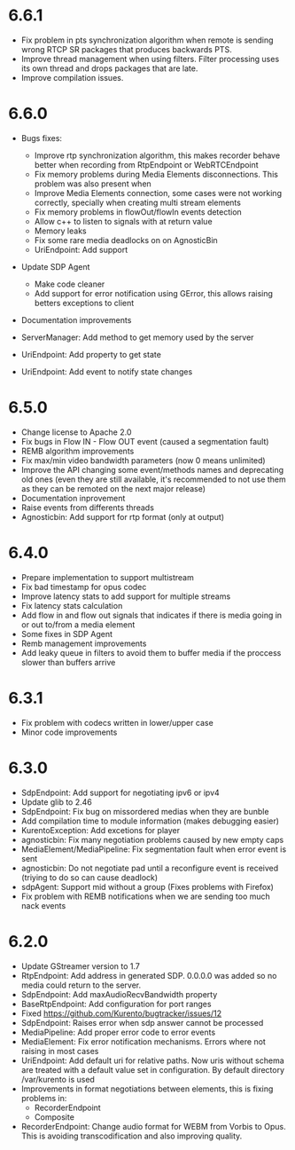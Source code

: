6.6.1
=====

  * Fix problem in pts synchronization algorithm when remote is sending
    wrong RTCP SR packages that produces backwards PTS.
  * Improve thread management when using filters. Filter processing uses
    its own thread and drops packages that are late.
  * Improve compilation issues.

6.6.0
=====

  * Bugs fixes:

     * Improve rtp synchronization algorithm, this makes recorder behave
       better when recording from RtpEndpoint or WebRTCEndpoint
     * Fix memory problems during Media Elements disconnections. This problem
       was also present when
     * Improve Media Elements connection, some cases were not working
       correctly, specially when creating multi stream elements
     * Fix memory problems in flowOut/flowIn events detection
     * Allow c++ to listen to signals with at return value
     * Memory leaks
     * Fix some rare media deadlocks on on AgnosticBin
     * UriEndpoint: Add support
  * Update SDP Agent

     * Make code cleaner
     * Add support for error notification using GError, this allows
       raising betters exceptions to client
  * Documentation improvements
  * ServerManager: Add method to get memory used by the server
  * UriEndpoint: Add property to get state
  * UriEndpoint: Add event to notify state changes

6.5.0
=====

  * Change license to Apache 2.0
  * Fix bugs in Flow IN - Flow OUT event (caused a segmentation fault)
  * REMB algorithm improvements
  * Fix max/min video bandwidth parameters (now 0 means unlimited)
  * Improve the API changing some event/methods names and deprecating old ones
    (even they are still available, it's recommended to not use them as they
     can be remoted on the next major release)
  * Documentation inprovement
  * Raise events from differents threads
  * Agnosticbin: Add support for rtp format (only at output)

6.4.0
=====

  * Prepare implementation to support multistream
  * Fix bad timestamp for opus codec
  * Improve latency stats to add support for multiple streams
  * Fix latency stats calculation
  * Add flow in and flow out signals that indicates if there is media
    going in or out to/from a media element
  * Some fixes in SDP Agent
  * Remb management improvements
  * Add leaky queue in filters to avoid them to buffer media if the proccess
    slower than buffers arrive

6.3.1
=====

  * Fix problem with codecs written in lower/upper case
  * Minor code improvements

6.3.0
=====

  * SdpEndpoint: Add support for negotiating ipv6 or ipv4
  * Update glib to 2.46
  * SdpEndpoint: Fix bug on missordered medias when they are bunble
  * Add compilation time to module information (makes debugging easier)
  * KurentoException: Add excetions for player
  * agnosticbin: Fix many negotiation problems caused by new empty caps
  * MediaElement/MediaPipeline: Fix segmentation fault when error event is sent
  * agnosticbin: Do not negotiate pad until a reconfigure event is received
    (triying to do so can cause deadlock)
  * sdpAgent: Support mid without a group (Fixes problems with Firefox)
  * Fix problem with REMB notifications when we are sending too much nack events

6.2.0
=====

  * Update GStreamer version to 1.7
  * RtpEndpoint: Add address in generated SDP. 0.0.0.0 was added so no media
    could return to the server.
  * SdpEndpoint: Add maxAudioRecvBandwidth property
  * BaseRtpEndpoint: Add configuration for port ranges
  * Fixed https://github.com/Kurento/bugtracker/issues/12
  * SdpEndpoint: Raises error when sdp answer cannot be processed
  * MediaPipeline: Add proper error code to error events
  * MediaElement: Fix error notification mechanisms. Errors where not raising in
    most cases
  * UriEndpoint: Add default uri for relative paths. Now uris without schema are
    treated with a default value set in configuration. By default directory
    /var/kurento is used
  * Improvements in format negotiations between elements, this is fixing
    problems in:
    * RecorderEndpoint
    * Composite
  * RecorderEndpoint: Change audio format for WEBM from Vorbis to Opus. This is
    avoiding transcodification and also improving quality.
